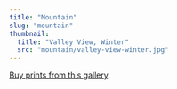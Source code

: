 ```yaml
---
title: "Mountain"
slug: "mountain"
thumbnail:
  title: "Valley View, Winter"
  src: "mountain/valley-view-winter.jpg"
---
```


[Buy prints from this gallery](https://weshargrovephotography.square.site/shop/mountain-prints/3).

